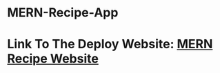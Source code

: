 # MERN-Recipe-App
<h1>Link To The Deploy Website: <a href="https://front-recipe-mern-app.onrender.com" target="_blank"> MERN Recipe Website</a></h1>


